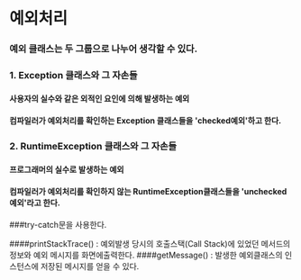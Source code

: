 # 예외처리

### 예외 클래스는 두 그룹으로 나누어 생각할 수 있다.
### 1. Exception 클래스와 그 자손들 
#### 사용자의 실수와 같은 외적인 요인에 의해 발생하는 예외
#### 컴파일러가 예외처리를 확인하는 Exception 클래스들을 'checked예외'하고 한다.
### 2. RuntimeException 클래스와 그 자손들
#### 프로그래머의 실수로 발생하는 예외
#### 컴파일러가 예외처리를 확인하지 않는 RuntimeException클래스들을 'unchecked예외'라고 한다.

###try-catch문을 사용한다.

####printStackTrace() : 예외발생 당시의 호출스택(Call Stack)에 있었던 메서드의 정보와 예외 메시지를 화면에출력한다.
####getMessage() : 발생한 예외클래스의 인스턴스에 저장된 메시지를 얻을 수 있다.

